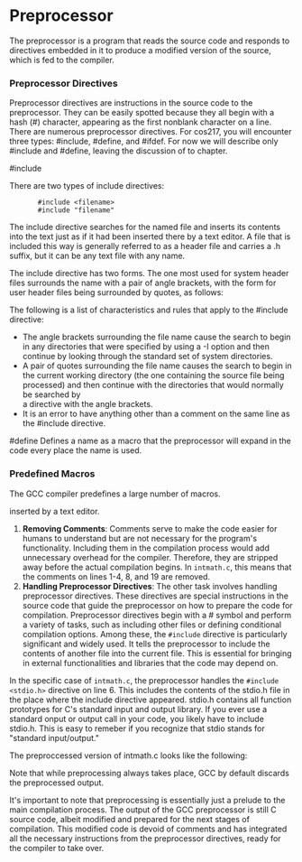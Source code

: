 # Preprocessor

The preprocessor is a program that reads the source code and responds to directives embedded in it to produce a modified version of the source, which is fed to the compiler.



### Preprocessor Directives

Preprocessor directives are instructions in the source code to the preprocessor. They can be easily spotted because they all begin with a hash (#) character, appearing as the first nonblank character on a line.  There are numerous preprocessor directives. For cos217, you will encounter three types: #include, #define, and #ifdef. For now we will describe only #include and #define, leaving the discussion of to chapter.&#x20;

\#include



There are two types of include directives:&#x20;

```
       #include <filename>
       #include "filename"
```

The include directive searches for the named file and inserts its contents into the text just as if it had been inserted there by a text editor. A file that is included this way is generally referred to as a header file and carries a .h suffix, but it can be any text file with any name.

The include directive has two forms. The one most used for system header files surrounds the name with a pair of angle brackets, with the form for user header files being surrounded by quotes, as follows:

The following is a list of characteristics and rules that apply to the #include directive:

* The angle brackets surrounding the file name cause the search to begin in any directories that were specified by using a -I option and then continue by looking through the standard set of system directories.
* A pair of quotes surrounding the file name causes the search to begin in the current working directory (the one containing the source file being processed) and then continue with the directories that would normally be searched by\
  a directive with the angle brackets.
* It is an error to have anything other than a comment on the same line as the #include directive.

\#define Defines a name as a macro that the preprocessor will expand in the code every place the name is used.



### Predefined Macros

The GCC compiler predefines a large number of macros.

inserted by a text editor.

1. **Removing Comments**: Comments serve to make the code easier for humans to understand but are not necessary for the program's functionality. Including them in the compilation process would add unnecessary overhead for the compiler. Therefore, they are stripped away before the actual compilation begins. In `intmath.c`, this means that the comments on lines 1-4, 8, and 19 are removed.
2. **Handling Preprocessor Directives**: The other task involves handling preprocessor directives. These directives are special instructions in the source code that guide the preprocessor on how to prepare the code for compilation. Preprocessor directives begin with a # symbol and perform a variety of tasks, such as including other files or defining conditional compilation options. Among these, the `#include` directive is particularly significant and widely used. It tells the preprocessor to include the contents of another file into the current file. This is essential for bringing in external functionalities and libraries that the code may depend on.

In the specific case of `intmath.c`, the preprocessor handles the `#include <stdio.h>` directive on line 6. This includes the contents of the stdio.h file in the place where the include directive appeared. stdio.h contains all function prototypes for C's standard input and output library. If you ever use a standard onput or output call in your code, you likely have to include stdio.h. This is easy to remeber if you recognize that stdio stands for "standard input/output."&#x20;

The preproccessed version of intmath.c looks like the following:

Note that while preprocessing always takes place, GCC by default discards the preprocessed output.&#x20;

It's important to note that preprocessing is essentially just a prelude to the main compilation process. The output of the GCC preprocessor is still C source code, albeit modified and prepared for the next stages of compilation. This modified code is devoid of comments and has integrated all the necessary instructions from the preprocessor directives, ready for the compiler to take over.

###
